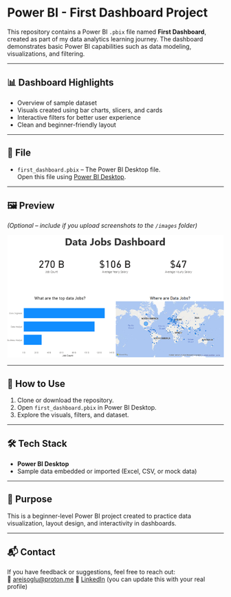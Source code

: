 
# Power BI - First Dashboard Project

This repository contains a Power BI `.pbix` file named **First Dashboard**, created as part of my data analytics learning journey. The dashboard demonstrates basic Power BI capabilities such as data modeling, visualizations, and filtering.

---

## 📊 Dashboard Highlights

- Overview of sample dataset
- Visuals created using bar charts, slicers, and cards
- Interactive filters for better user experience
- Clean and beginner-friendly layout

---

## 🧩 File

- `first_dashboard.pbix` – The Power BI Desktop file.  
  Open this file using [Power BI Desktop](https://powerbi.microsoft.com/en-us/desktop/).

---

## 🖼 Preview

*(Optional – include if you upload screenshots to the `/images` folder)*

![Dashboard Screenshot](images/first_dashboard_PBI.PNG)

---

## 🚀 How to Use

1. Clone or download the repository.
2. Open `first_dashboard.pbix` in Power BI Desktop.
3. Explore the visuals, filters, and dataset.

---

## 🛠 Tech Stack

- **Power BI Desktop**
- Sample data embedded or imported (Excel, CSV, or mock data)

---

## 📌 Purpose

This is a beginner-level Power BI project created to practice data visualization, layout design, and interactivity in dashboards.

---

## 📬 Contact

If you have feedback or suggestions, feel free to reach out:  
📧 areisoglu@proton.me 
📍 [LinkedIn](https://www.linkedin.com/aykutreisoglu) (you can update this with your real profile)

